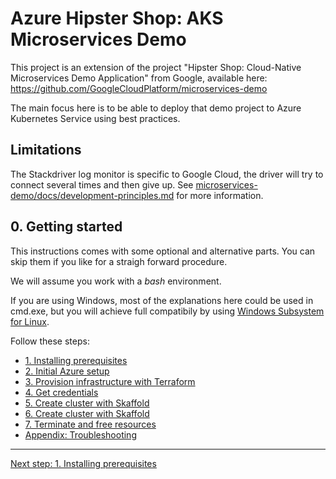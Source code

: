 # Azure Hipster Shop: AKS Microservices Demo

This project is an extension of the project "Hipster Shop: Cloud-Native Microservices Demo Application" from Google, available here: https://github.com/GoogleCloudPlatform/microservices-demo

The main focus here is to be able to deploy that demo project to Azure Kubernetes Service using best practices.

## Limitations

The Stackdriver log monitor is specific to Google Cloud, the driver will try to connect several times and then give up.
See [microservices-demo/docs/development-principles.md](https://github.com/GoogleCloudPlatform/microservices-demo/blob/master/docs/development-principles.md) for more information.

## 0. Getting started

This instructions comes with some optional and alternative parts. You can skip them if you like for a straigh forward procedure.

We will assume you work with a *bash* environment. 

If you are using Windows, most of the explanations here could be used in cmd.exe, but you will achieve full compatibily by using [Windows Subsystem for Linux](https://docs.microsoft.com/en-us/windows/wsl/install-win10).

Follow these steps:

* [1. Installing prerequisites](./doc/01_prerequisites.md)
* [2. Initial Azure setup](./doc/02_setup_az_sp.md)
* [3. Provision infrastructure with Terraform](./doc/03_infra_terraform.md)
* [4. Get credentials](./doc/04_get_credentials.md)
* [5. Create cluster with Skaffold](./doc/05_cluster_skaffold.md)
* [6. Create cluster with Skaffold](./doc/06_helm.md)
* [7. Terminate and free resources](./doc/98_free_resources.md)
* [Appendix: Troubleshooting](./doc/99_troubleshooting.md)

---
[Next step: 1. Installing prerequisites](./doc/01_prerequisites.md)  
